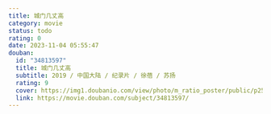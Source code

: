 ```yaml
---
title: 城门几丈高
category: movie
status: todo
rating: 0
date: 2023-11-04 05:55:47
douban:
  id: "34813597"
  title: 城门几丈高
  subtitle: 2019 / 中国大陆 / 纪录片 / 徐蓓 / 苏扬
  rating: 9
  cover: https://img1.doubanio.com/view/photo/m_ratio_poster/public/p2567767640.jpg
  link: https://movie.douban.com/subject/34813597/
---
```


